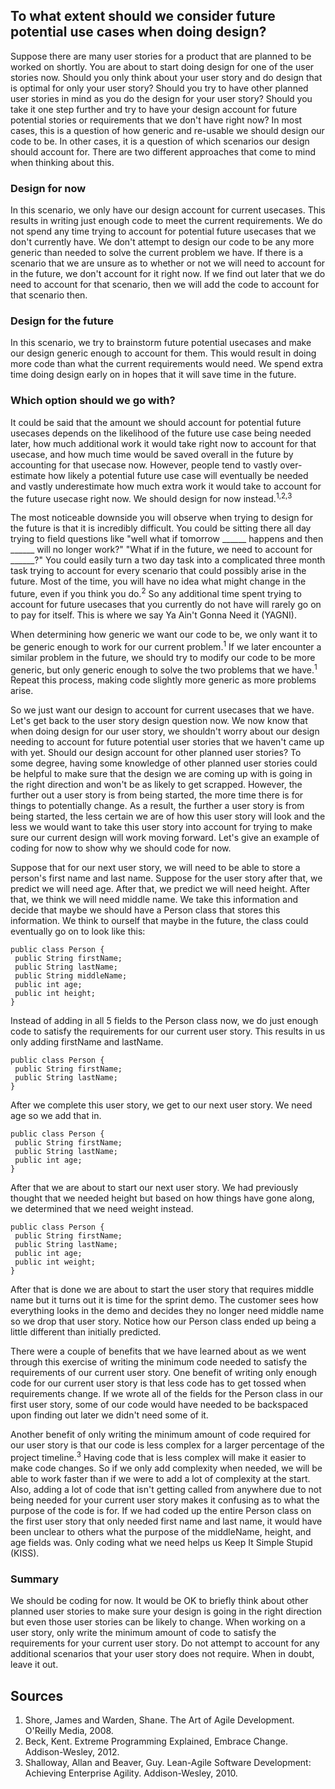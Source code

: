 ## To what extent should we consider future potential use cases when doing design?

Suppose there are many user stories for a product that are planned to be worked on shortly. You are about to start doing design for one of the user stories now. Should you only think about your user story and do design that is optimal for only your user story? Should you try to have other planned user stories in mind as you do the design for your user story? Should you take it one step further and try to have your design account for future potential stories or requirements that we don't have right now? In most cases, this is a question of how generic and re-usable we should design our code to be. In other cases, it is a question of which scenarios our design should account for. There are two different approaches that come to mind when thinking about this.

### Design for now
In this scenario, we only have our design account for current usecases. This results in writing just enough code to meet the current requirements. We do not spend any time trying to account for potential future usecases that we don't currently have. We don't attempt to design our code to be any more generic than needed to solve the current problem we have. If there is a scenario that we are unsure as to whether or not we will need to account for in the future, we don't account for it right now. If we find out later that we do need to account for that scenario, then we will add the code to account for that scenario then.

### Design for the future
In this scenario, we try to brainstorm future potential usecases and make our design generic enough to account for them. This would result in doing more code than what the current requirements would need. We spend extra time doing design early on in hopes that it will save time in the future.

### Which option should we go with?
It could be said that the amount we should account for potential future usecases depends on the likelihood of the future use case being needed later, how much additional work it would take right now to account for that usecase, and how much time would be saved overall in the future by accounting for that usecase now. However, people tend to vastly over-estimate how likely a potential future use case will eventually be needed and vastly underestimate how much extra work it would take to account for the future usecase right now. We should design for now instead.<sup>1,2,3</sup> 

The most noticeable downside you will observe when trying to design for the future is that it is incredibly difficult. You could be sitting there all day trying to field questions like "well what if tomorrow ______ happens and then ______ will no longer work?" "What if in the future, we need to account for ______?" You could easily turn a two day task into a complicated three month task trying to account for every scenario that could possibly arise in the future. Most of the time, you will have no idea what might change in the future, even if you think you do.<sup>2</sup> So any additional time spent trying to account for future usecases that you currently do not have will rarely go on to pay for itself. This is where we say Ya Ain't Gonna Need it (YAGNI).

When determining how generic we want our code to be, we only want it to be generic enough to work for our current problem.<sup>1</sup> If we later encounter a similar problem in the future, we should try to modify our code to be more generic, but only generic enough to solve the two problems that we have.<sup>1</sup> Repeat this process, making code slightly more generic as more problems arise.

So we just want our design to account for current usecases that we have. Let's get back to the user story design question now. We now know that when doing design for our user story, we shouldn't worry about our design needing to account for future potential user stories that we haven't came up with yet. Should our design account for other planned user stories? To some degree, having some knowledge of other planned user stories could be helpful to make sure that the design we are coming up with is going in the right direction and won't be as likely to get scrapped. However, the further out a user story is from being started, the more time there is for things to potentially change. As a result, the further a user story is from being started, the less certain we are of how this user story will look and the less we would want to take this user story into account for trying to make sure our current design will work moving forward. Let's give an example of coding for now to show why we should code for now. 

Suppose that for our next user story, we will need to be able to store a person's first name and last name. Suppose for the user story after that, we predict we will need age. After that, we predict we will need height. After that, we think we will need middle name. We take this information and decide that maybe we should have a Person class that stores this information. We think to ourself that maybe in the future, the class could eventually go on to look like this:
```
public class Person {
 public String firstName;
 public String lastName;
 public String middleName;
 public int age;
 public int height;
}
```
Instead of adding in all 5 fields to the Person class now, we do just enough code to satisfy the requirements for our current user story. This results in us only adding firstName and lastName.
```
public class Person {
 public String firstName;
 public String lastName;
}
```
After we complete this user story, we get to our next user story. We need age so we add that in.
```
public class Person {
 public String firstName;
 public String lastName;
 public int age;
}
```
After that we are about to start our next user story. We had previously thought that we needed height but based on how things have gone along, we determined that we need weight instead.
```
public class Person {
 public String firstName;
 public String lastName;
 public int age;
 public int weight;
}
```
After that is done we are about to start the user story that requires middle name but it turns out it is time for the sprint demo. The customer sees how everything looks in the demo and decides they no longer need middle name so we drop that user story. Notice how our Person class ended up being a little different than initially predicted.

There were a couple of benefits that we have learned about as we went through this exercise of writing the minimum code needed to satisfy the requirements of our current user story. One benefit of writing only enough code for our current user story is that less code has to get tossed when requirements change. If we wrote all of the fields for the Person class in our first user story, some of our code would have needed to be backspaced upon finding out later we didn't need some of it.

Another benefit of only writing the minimum amount of code required for our user story is that our code is less complex for a larger percentage of the project timeline.<sup>3</sup> Having code that is less complex will make it easier to make code changes. So if we only add complexity when needed, we will be able to work faster than if we were to add a lot of complexity at the start. Also, adding a lot of code that isn't getting called from anywhere due to not being needed for your current user story makes it confusing as to what the purpose of the code is for. If we had coded up the entire Person class on the first user story that only needed first name and last name, it would have been unclear to others what the purpose of the middleName, height, and age fields was. Only coding what we need helps us Keep It Simple Stupid (KISS).

### Summary
We should be coding for now. It would be OK to briefly think about other planned user stories to make sure your design is going in the right direction but even those user stories can be likely to change. When working on a user story, only write the minimum amount of code to satisfy the requirements for your current user story. Do not attempt to account for any additional scenarios that your user story does not require. When in doubt, leave it out. 

## Sources
1. Shore, James and Warden, Shane. The Art of Agile Development. O'Reilly Media, 2008.  
2. Beck, Kent. Extreme Programming Explained, Embrace Change. Addison-Wesley, 2012.  
3. Shalloway, Allan and Beaver, Guy. Lean-Agile Software Development: Achieving Enterprise Agility. Addison-Wesley, 2010.  
